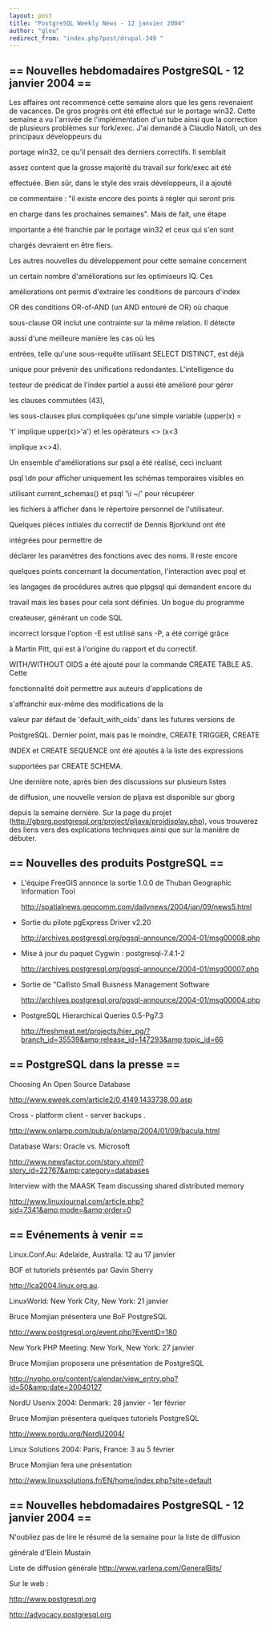 ```yaml
---
layout: post
title: "PostgreSQL Weekly News - 12 janvier 2004"
author: "gleu"
redirect_from: "index.php?post/drupal-349 "
---
```



<h2>== Nouvelles hebdomadaires PostgreSQL - 12 janvier 2004 ==</h2>

<p>Les affaires ont recommencé cette semaine alors que les gens revenaient de vacances. De gros progrès ont été effectué sur le portage win32. Cette semaine a vu l'arrivée de l'implémentation d'un tube ainsi que la correction de plusieurs problèmes sur fork/exec. J'ai demandé à Claudio Natoli, un des principaux développeurs du

portage win32, ce qu'il pensait des derniers correctifs. Il semblait

assez content que la grosse majorité du travail sur fork/exec ait été

effectuée. Bien sûr, dans le style des vrais développeurs, il a ajouté

ce commentaire : "il existe encore des points à règler qui seront pris

en charge dans les prochaines semaines". Mais de fait, une étape

importante a été franchie par le portage win32 et ceux qui s'en sont

chargés devraient en être fiers.

</p>

<p>Les autres nouvelles du développement pour cette semaine concernent

un certain nombre d'améliorations sur les optimiseurs IQ. Ces

améliorations ont permis d'extraire les conditions de parcours d'index

OR des conditions OR-of-AND (un AND entouré de OR) où chaque

sous-clause OR inclut une contrainte sur la même relation. Il détecte

aussi d'une meilleure manière les cas où les

entrées, telle qu'une sous-requête utilisant SELECT DISTINCT, est déjà

unique pour prévenir des unifications redondantes. L'intelligence du

testeur de prédicat de l'index partiel a aussi été amélioré pour gérer

les clauses commutées (4<x implique="" x="">3),

les sous-clauses plus compliquées qu'une simple variable (upper(x) =

't' implique upper(x)&gt;'a') et les opérateurs &lt;&gt; (x&lt;3

implique x&lt;&gt;4).</x></p>

<p>Un ensemble d'améliorations sur psql a été réalisé, ceci incluant

psql \dn pour afficher uniquement les schémas temporaires visibles en

utilisant current_schemas() et psql '\i ~/<tab><tab>' pour récupérer

les fichiers à afficher dans le répertoire personnel de l'utilisateur.

Quelques pièces initiales du correctif de Dennis Bjorklund ont été

intégrées pour permettre de

déclarer les paramètres des fonctions avec des noms. Il reste encore

quelques points concernant la documentation, l'interaction avec psql et

les langages de procédures autres que plpgsql qui demandent encore du

travail mais les bases pour cela sont définies. Un bogue du programme

createuser, générant un code SQL

incorrect lorsque l'option -E est utilisé sans -P, a été corrigé grâce

à Martin Pitt, qui est à l'origine du rapport et du correctif.

WITH/WITHOUT OIDS a été ajouté pour la commande CREATE TABLE AS. Cette

fonctionnalité doit permettre aux auteurs d'applications de

s'affranchir eux-même des modifications de la

valeur par défaut de 'default_with_oids' dans les futures versions de

PostgreSQL. Dernier point, mais pas le moindre, CREATE TRIGGER, CREATE

INDEX et CREATE SEQUENCE ont été ajoutés à la liste des expressions

supportées par CREATE SCHEMA.</tab></tab></p>

<p>Une dernière note, après bien des discussions sur plusieurs listes

de diffusion, une nouvelle version de pljava est disponible sur gborg

depuis la semaine dernière. Sur la page du projet (<a href="http://gborg.postgresql.org/project/pljava/projdisplay.php">http://gborg.postgresql.org/project/pljava/projdisplay.php</a>), vous trouverez des liens vers des explications techniques ainsi que sur la manière de débuter.</p>

<!--more-->


<p><!--break--></p>

<h2>== Nouvelles des produits PostgreSQL ==</h2>

<ul>

<li>L'équipe FreeGIS annonce la sortie 1.0.0 de Thuban Geographic Information Tool<br />

<a href="http://spatialnews.geocomm.com/dailynews/2004/jan/09/news5.html">http://spatialnews.geocomm.com/dailynews/2004/jan/09/news5.html</a>

</li>

<li>Sortie du pilote pgExpress Driver v2.20<br />

<a href="http://archives.postgresql.org/pgsql-announce/2004-01/msg00008.php">http://archives.postgresql.org/pgsql-announce/2004-01/msg00008.php</a>

</li>

<li>Mise à jour du paquet Cygwin : postgresql-7.4.1-2<br />

<a href="http://archives.postgresql.org/pgsql-announce/2004-01/msg00007.php">http://archives.postgresql.org/pgsql-announce/2004-01/msg00007.php</a>

</li>

<li>Sortie de "Callisto Small Buisness Management Software<br />

<a href="http://archives.postgresql.org/pgsql-announce/2004-01/msg00004.php">http://archives.postgresql.org/pgsql-announce/2004-01/msg00004.php</a>

</li>

<li>PostgreSQL Hierarchical Queries 0.5-Pg7.3<br />

<a href="http://freshmeat.net/projects/hier_pg/?branch_id=35539&amp;release_id=147293&amp;topic_id=66">http://freshmeat.net/projects/hier_pg/?branch_id=35539&amp;release_id=147293&amp;topic_id=66</a>

</li>

</ul>

<h2>== PostgreSQL dans la presse ==</h2>

Choosing An Open Source Database

http://www.eweek.com/article2/0,4149,1433738,00.asp

Cross - platform client - server backups .

http://www.onlamp.com/pub/a/onlamp/2004/01/09/bacula.html

Database Wars: Oracle vs. Microsoft

http://www.newsfactor.com/story.xhtml?story_id=22767&amp;category=databases

Interview with the MAASK Team discussing shared distributed memory

http://www.linuxjournal.com/article.php?sid=7341&amp;mode=&amp;order=0

<h2>== Evénements à venir ==</h2>

Linux.Conf.Au: Adelaide, Australia: 12 au 17 janvier

BOF et tutoriels présentés par Gavin Sherry

http://lca2004.linux.org.au.

LinuxWorld: New York City, New York: 21 janvier

Bruce Momjian présentera une BoF PostgreSQL

http://www.postgresql.org/event.php?EventID=180

New York PHP Meeting: New York, New York: 27 janvier

Bruce Momjian proposera une présentation de PostgreSQL

http://nyphp.org/content/calendar/view_entry.php?id=50&amp;date=20040127

NordU Usenix 2004: Denmark: 28 janvier - 1er février

Bruce Momjian présentera quelques tutoriels PostgreSQL

http://www.nordu.org/NordU2004/

Linux Solutions 2004: Paris, France: 3 au 5 février

Bruce Momjian fera une présentation

http://www.linuxsolutions.fr/EN/home/index.php?site=default

<h2>== Nouvelles hebdomadaires PostgreSQL - 12 janvier 2004 ==</h2>

N'oubliez pas de lire le résumé de la semaine pour la liste de diffusion

générale d'Elein Mustain

Liste de diffusion générale http://www.varlena.com/GeneralBits/

Sur le web :

http://www.postgresql.org

http://advocacy.postgresql.org
